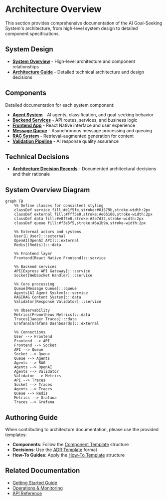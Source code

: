 # Architecture Overview

This section provides comprehensive documentation of the AI Goal-Seeking System's architecture, from high-level system design to detailed component specifications.

## System Design

- **[System Overview](./system-overview.md)** - High-level architecture and component relationships
- **[Architecture Guide](./architecture.md)** - Detailed technical architecture and design decisions

## Components

Detailed documentation for each system component:

- **[Agent System](./components/agents.md)** - AI agents, classification, and goal-seeking behavior
- **[Backend Services](./components/backend.md)** - API routes, services, and business logic
- **[Frontend App](./components/frontend.md)** - React Native interface and user experience
- **[Message Queue](./components/message-queue.md)** - Asynchronous message processing and queuing
- **[RAG System](./components/rag-system.md)** - Retrieval-augmented generation for content
- **[Validation Pipeline](./components/validation-system.md)** - AI response quality assurance

## Technical Decisions

- **[Architecture Decision Records](./decisions/)** - Documented architectural decisions and their rationale

## System Overview Diagram

```mermaid
graph TB
    %% Define classes for consistent styling
    classDef service fill:#e1f5fe,stroke:#01579b,stroke-width:2px
    classDef external fill:#fff3e0,stroke:#e65100,stroke-width:2px
    classDef data fill:#e8f5e8,stroke:#2e7d32,stroke-width:2px
    classDef queue fill:#f3e5f5,stroke:#6a1b9a,stroke-width:2px

    %% External actors and systems
    User[👤 User]:::external
    OpenAI[OpenAI API]:::external
    Redis[(Redis)]:::data

    %% Frontend layer
    Frontend[React Native Frontend]:::service
    
    %% Backend services
    API[Express API Gateway]:::service
    Socket[WebSocket Handler]:::service
    
    %% Core processing
    Queue[Message Queue]:::queue
    Agents[AI Agent System]:::service
    RAG[RAG Content System]:::data
    Validator[Response Validator]:::service
    
    %% Observability
    Metrics[Prometheus Metrics]:::data
    Traces[Jaeger Traces]:::data
    Grafana[Grafana Dashboards]:::external

    %% Connections
    User --> Frontend
    Frontend --> API
    Frontend --> Socket
    API --> Queue
    Socket --> Queue
    Queue --> Agents
    Agents --> RAG
    Agents --> OpenAI
    Agents --> Validator
    Validator --> Metrics
    API --> Traces
    Socket --> Traces
    Agents --> Traces
    Queue --> Redis
    Metrics --> Grafana
    Traces --> Grafana
```

## Authoring Guide

When contributing to architecture documentation, please use the provided templates:

- **Components**: Follow the [Component Template](../_templates/component-template.md) structure
- **Decisions**: Use the [ADR Template](../_templates/adr-template.md) format
- **How-To Guides**: Apply the [How-To Template](../_templates/how-to-template.md) structure

## Related Documentation

- [Getting Started Guide](../getting-started/)
- [Operations & Monitoring](../operations/)
- [API Reference](../reference/api-reference.md)
